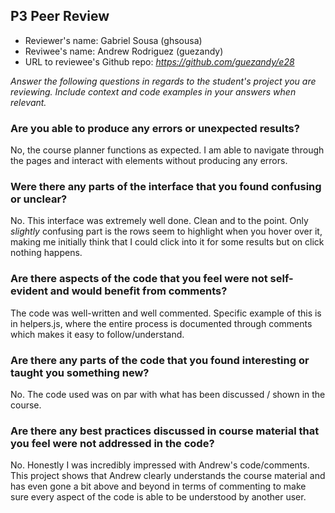## P3 Peer Review

+ Reviewer's name: Gabriel Sousa (ghsousa)
+ Reviwee's name: Andrew Rodriguez (guezandy)
+ URL to reviewee's Github repo: *<https://github.com/guezandy/e28>*

*Answer the following questions in regards to the student's project you are reviewing. Include context and code examples in your answers when relevant.*

### Are you able to produce any errors or unexpected results?
No, the course planner functions as expected. I am able to navigate through the pages and interact with elements without producing any errors.

### Were there any parts of the interface that you found confusing or unclear?
No. This interface was extremely well done. Clean and to the point. 
Only _slightly_ confusing part is the rows seem to highlight when you hover over it, making me initially think that I could click into it for some results but on click nothing happens.

### Are there aspects of the code that you feel were not self-evident and would benefit from comments?
The code was well-written and well commented. Specific example of this is in helpers.js, where the entire process is documented through comments which makes it easy to follow/understand.

### Are there any parts of the code that you found interesting or taught you something new?
 No. The code used was on par with what has been discussed / shown in the course.

### Are there any best practices discussed in course material that you feel were not addressed in the code?
No. Honestly I was incredibly impressed with Andrew's code/comments. This project shows that Andrew clearly understands the course material and has even gone a bit above and beyond in terms of commenting to make sure every aspect of the code is able to be understood by another user.

